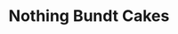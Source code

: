 ---
title: "Nothing Bundt Cakes"
url: /houston/nothing-bundt-cakes-westheimer-road/
shop: bakery
---